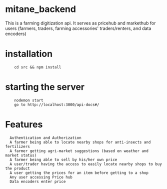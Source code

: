 # mitane_backend

This is a farming digitization api. It serves as pricehub and markethub for users (farmers, traders, farming accessories' traders/renters, and data encoders)

# installation

        cd src && npm install

# starting the server

        nodemon start
        go to http://localhost:3000/api-docs#/

# Features

      Authentication and Authorization
      A farmer being able to locate nearby shops for anti-insects and fertilizers
      A farmer getting agri-market suggestions (based on weather and market status)
      A farmer being able to sell by his/her own price
      A user/trader having the access to easily locate nearby shops to buy the product
      A user getting the prices for an item before getting to a shop
      Any user accessing Price hub
      Data encoders enter price
  